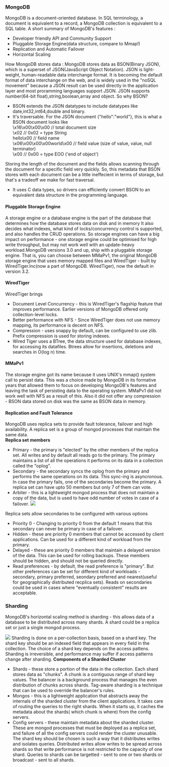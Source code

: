### MongoDB
MongoDB is a document-oriented database. In SQL terminology, a document is equivalent to a record, a MongoDB collection is equivalent to a SQL table. A short summary of MongoDB's features :
* Developer friendly API and Community Support
* Pluggable Storage Engine(data structure, compare to Mmap!)
* Replication and Automatic Failover
* Horizontal Scaling

How MongoDB stores data : 
MongoDB stores data as BSON(Binary JSON), which is a superset of JSON(JavaScript Object Notation). JSON is light-weight, human-readable data interchange format. It is becoming the default format of data interchange on the web, and is widely used in the "noSQL movement" because a JSON result can be used directly in the application layer and most proramming languages support JSON. JSON supports number(64-bit float),string,boolean,array and object. 
So why BSON? 
* BSON extends the JSON datatypes to include datatypes like date,int32,int64,double and binary. 
* It's traversable. For the JSON document {"hello":"world"}, this is what a BSON  document looks like   
  \x16\x00\x00\x00               // total document size   
  \x02                           // 0x02 = type String  
  hello\x00                      // field name  
  \x06\x00\x00\x00world\x00      // field value (size of value, value, null terminator)   
  \x00                           // 0x00 = type EOO ('end of object')  

Storing the length of the document and the fields allows scanning through the document for a specific field very quickly. So, this metadata that BSON stores with each document can be a little ineffecient in terms of storage, but that's a tradeoff we make for fast traversal.
* It uses C data types, so drivers can efficiently convert BSON to an equivalent data structure in the programming language.

#### Pluggable Storage Engine
A storage engine or a database engine is the part of the database that determines how the database stores data on disk and in memory It also decides what indexes, what kind of locks/concurrency control is supported, and also handles the CRUD operations. So storage engines can have a big impact on performance - one storage engine could be optimised for high write throughput, but may not work well with an update-heavy workload.MongoDB versions 3.0 and up, ship with a pluggable storage engine. That is, you can choose between MMaPv1, the original MongoDB storage engine that uses memory mapped files and WiredTiger - built by WiredTiger.Inc(now a part of MongoDB. 
WiredTiger), now the default in version 3.2. 
#### WiredTiger
WiredTiger brings 
* Document Level Concurrency - this is WiredTiger's flagship feature that improves performance. Earlier versions of MongoDB offered only collection-level locks.
* Better performance with NFS - Since WiredTiger does not use memory mapping, its performance is decent on NFS.
* Compression - uses snappy by default, can be configured to use zlib. Prefix compression is used for storing indexes.
* Wired Tiger uses a BTree, the data structure used for database indexes, for accessing its datafiles. Btrees allow for insertions, deletions and searches in O(log n) time.

#### MMaPv1 
The storage engine got its name because it uses UNIX's mmap() system call to persist data. This was a choice made by MongoDB in its formative years that allowed them to focus on developing MongoDB's features and leaving the task of persisting data to the operating system. MMaPv1 did not work well with NFS as a result of this. Also it did not offer any compression - BSON data stored on disk was the same as BSON data in memory.

#### Replication and Fault Tolerance 
MongoDB uses replica sets to provide fault tolerance, failover and high availability. A replica set is a group of mongod processes that maintain the same data.  
**Replica set members**  
* Primary - the primary is "elected" by the other members of the replica set. All writes and by default all reads go to the primary. The primary maintains a list of all the operations it performs on its data in a collection called the "oplog". 
* Secondary - the secondary syncs the oplog from the primary and performs the same operations on its data. This sync-ing is asyncronous. In case the primary fails, one of the secondaries become the primary. A replica set can have upto 50 members but only 7 of them can vote. 
* Arbiter - this is a lightweight mongod process that does not maintain a copy of the data, but is used to have odd number of votes in case of a failover.
![](https://docs.mongodb.org/manual/_images/replica-set-primary-with-secondary-and-arbiter.png)

Replica sets allow secondaries to be configured with various options 
* Priority 0 - Changing to priority 0 from the default 1 means that this secondary can never be primary in case of a failover.
* Hidden - these are priority 0 members that cannot be accessed by client applications. Can be used for a different kind of workload from the primary.
* Delayed - these are priority 0 members that maintain a delayed version of the data. This can be used for rolling backups. These members should be hidden, and should not be queried directly.
* Read preferences - by default, the read preference is "primary". But other preferences can be set for different kind of workloads - secondary, primary preferred, seondary preferred and nearest(useful for geographically distributed recplica sets). Reads on secondaries could be used in cases where "eventually consistent" results are acceptable.


### Sharding 
MongoDB's horizontal scaling method is sharding - this allows data of a database to be distributed across many shards. A shard could be a replica set or just a single mongod process.
  
![](https://docs.mongodb.org/manual/_images/sharded-cluster-production-architecture.png)
Sharding is done on a per-collection basis, based on a shard key. The shard key should be an indexed field that appears in every field in the collection. The choice of a shard key depends on the access pattens. Sharding is irreversible, and performance may suffer if access patterns change after sharding. 
**Components of a Sharded Cluster**
* Shards - these store a portion of the data in the collection. Each shard stores data as "chunks". A chunk is a contiguous range of shard key values. The balancer is a background process that manages the even distribution of chunks across shards. Tag-aware sharding is a technique that can be used to override the balancer's rules.
* Mongos - this is a lightweight application that abstracts away the internals of the sharded cluster from the client applications. It takes care of routing the queries to the right shards. When it starts up, it caches the metadata about the shards( which chunk is where) from the config servers.
* Config servers - these maintain metadata about the sharded cluster. These are mongod processes that must be deployed as a replica set, and failure of all the config servers could render the cluster unusable.
The shard key should be chosen is such a way that it distributes writes and isolates queries. Distributed writes allow writes to be spread across shards so that write performance is not restricted to the capacity of one shard. Queries to shards can be targetted - sent to one or two shards or broadcast - sent to all shards.

















